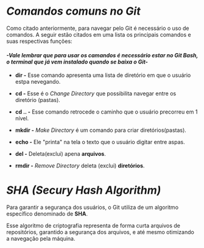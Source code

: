 # ***Comandos comuns no Git***

Como citado anteriormente, para navegar pelo Git é necessário o uso de comandos. A seguir estão citados em uma lista os principais comandos e suas respectivas funções:
#### *-Vale lembrar que para usar os camandos é necessário estar no Git Bash, o terminal que já vem instalado quando se baixa o Git-*

 - **dir -** Esse comando apresenta uma lista de diretório em que o usuário estpa nevegando.

  - **cd -** Esse é o *Change Directory* que possibilita navegar entre os diretório (pastas).

   - **cd .. -** Esse comando retrocede o caminho que o usuário precorreu em 1 nível.

  - **mkdir -** *Make Directory* é um comando para criar diretórios(pastas).
  - **echo -** Ele "printa" na tela o texto que o usuário digitar entre aspas.
- **del -** Deleta(exclui) apena **arquivos**.
- **rmdir -** *Remove Directory* deleta (exclui) **diretórios**.

#
# ***SHA  (Secury Hash Algorithm)***

Para garantir a segurança dos usuários, o Git utiliza de um algoritmo específico denominado de **SHA**.

Esse algoritmo de criptografia representa de forma curta arquivos de repositórios, garantido a segurança dos arquivos, e até mesmo otimizando a navegação pela máquina.
